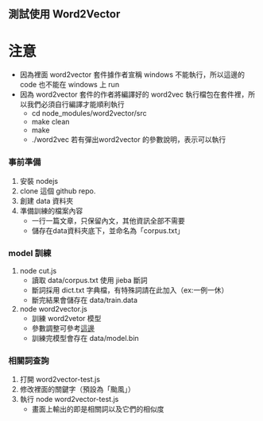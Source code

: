 測試使用 Word2Vector
--------------------

# 注意
- 因為裡面 word2vector 套件據作者宣稱 windows 不能執行，所以這邊的 code 也不能在 windows 上 run
- 因為 word2vector 套件的作者將編譯好的 word2vec 執行檔包在套件裡，所以我們必須自行編譯才能順利執行
  * cd node\_modules/word2vector/src
  * make clean
  * make
  * ./word2vec 若有彈出word2vector 的參數說明，表示可以執行


### 事前準備

1. 安裝 nodejs
2. clone 這個 github repo.
2. 創建 data 資料夾
3. 準備訓練的檔案內容
    * 一行一篇文章，只保留內文，其他資訊全部不需要
    * 儲存在data資料夾底下，並命名為「corpus.txt」

### model 訓練

1. node cut.js
    * 讀取 data/corpus.txt 使用 jieba 斷詞
    * 斷詞採用 dict.txt 字典檔，有特殊詞請在此加入（ex:一例一休）
    * 斷完結果會儲存在 data/train.data
2. node word2vector.js
    * 訓練 word2vetor 模型
    * 參數調整可參考[這邊](http://blog.csdn.net/szlcw1/article/details/52751314)
    * 訓練完模型會存在 data/model.bin

### 相關詞查詢

1. 打開 word2vector-test.js 
2. 修改裡面的關鍵字（預設為「颱風」）
3. 執行 node word2vector-test.js
    * 畫面上輸出的即是相關詞以及它們的相似度
